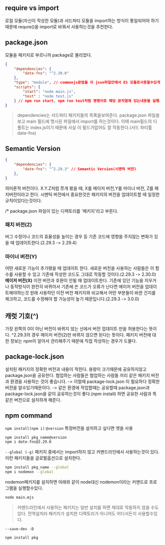 ## require vs import
로컬 모듈(자신이 작성한 모듈)과 서드파티 모듈을 import하는 방식이 통일되어야 하기 때문에 requre()을 import로 바꿔서 사용하는것을 추천한다.

## package.json
모듈을 패키지로 부르니까 package로 불리었다.
```json
{
	"dependencies": {
		"date-fns": "^2.30.0"
	},
	"type": "module", // commonjs문법을 이 json파일안에서 ES 모듈로사용할수있게한다.
	"scripts": {
		"start": "node main.js",
		"test" : "node test.js"
	} // npm run start, npm run test처럼 명령어로 해당 문자열에 있는내용을 실행시킬수있다. (npm run <*command*>)
}
```
> dependencies는 서드파티 패키지들의 목록을보여준다.
package.json 파일을 보고 main 필드에 명시된 파일에서 import를 하는것이다. 이때 main필드의 디폴트는 index.js이기 때문에 사실 이 필드가없어도 잘 작동한다.(서드 파티툴 date-fns)

## Semantic Version
```json
{
	"dependencies": {
		"date-fns": "^2.29.3" // Semantic Version(시멘틱 버전)
	},
}
```
의미론적 버전이다. X.Y.Z처럼 쪼개 봤을 때, X를 메이저 버전,Y를 마이너 버전, Z를 패치버전이라고 한다. 시멘틱 버전에서 중요한것은 패키지의 버전을 업데이트할 때 일정한 규칙이있다는것이다.

/*  package.json 파일이 있는 디렉토리를 '패키지'라고 부른다.

### **패치 버전(Z)**
버그 수정이나 코드의 효율성을 높이는 경우 등 기존 코드에 영향을 주지않는 변화가 있을 때 업데이트한다.(2.29.3 -> 2.29.4)
### **마이너 버전(Y)**
어떤 새로운 기능이 추가됐을 때 업데이트 한다. 새로운 버전을 사용하는 사람들은 이 함수를 사용할 수 있고 기존에 작성한 코드도 그대로 작동할 것이다.(2.29.3 -> 2.30.0)
**메이저 버전(X)**
이전 버전과 호환이 안될 때 업데이트한다. 기존에 있던 기능을 지우거나 동작방식이 완전히 바뀌어서 기존에 쓴 코드가 오류가 난다면 메이저 버전을 업데이트해야하는것
원래 사용하던 이전 버전 패키지와 비교해서 어떤 부분들이 바뀐 건지를 체크하고, 코드를 수정해야 할 가능성이 높기 때문입니다.(2.29.3 -> 3.0.0)

## 캐럿 기호(^)
가장 왼쪽의 0이 아닌 버전이 바뀌지 않는 선에서 버전 업데이트 만을 허용한다는 뜻이다. ^2.29.3의 경우 메이저 버전(2)만 바뀌지 않으면 된다는 뜻이다. 패키지 버전에 대한 정보는 npm이 알아서 관리해주기 때문에 직접 작성하는 경우가 드물다.

## package-lock.json
설치된 패키지의 정확한 버전과 내용이 적힌다. 용량이 크기때문에 공유하지않고 package.json을 공유한다.
협업하는 사람들은 협업하는 사람들 끼리 같은 패키지 버전과 환경을 사용하는 것이 좋습니다.
-> 이럴때 package-lock.json 이 필요하다 정확한 버전을 알수있기때문이다.
-> 같은 환경에 작업할때는 공유할때 package.json과 package-lock.json을 같이 공유하는것이 좋다.(npm install) 하면 공유한 사람과 똑같은 버전으로 설치하게 해준다.

## npm command

`npm install(npm i)`
`@version`
특정버전을 설치하고 싶다면 엣을 사용
```bash
npm install pkg_name@version
npm i date-fns@2.29.0
```
`--global (-g)`
패키지 중에서는 import하지 않고 커맨드라인에서 사용하는것이 있다. 이런 패키지들을 글로벌옵션으로 설치한다.
```bash
npm install pkg_name --global
npm i nodemon --global
```
nodemon패키지를 설치하면 아래와 같이 node대신 nodemon이라는 커맨드로 프로그램을 실행할수있다.
``` bash
node main.mjs
```
> 커맨드라인에서 사용하는 패키지는 일반 설치를 하면 제대로 작동하지 않을 수도 있다.
> 전역설치라 패키지가 설치한 디렉토리가 아니어도 어디서든지 사용할수있다.

`--save-dev -D`
```bash
npm install pkg
```



